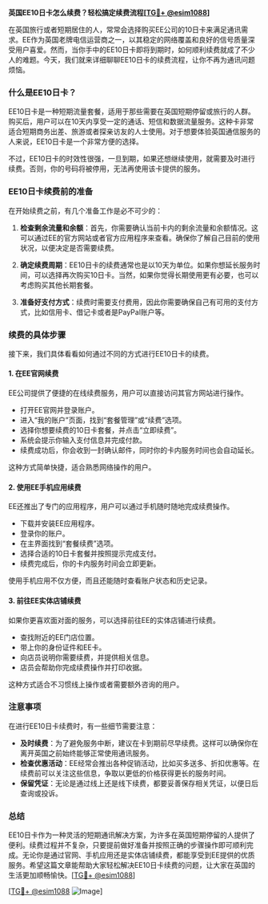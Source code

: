 **英国EE10日卡怎么续费？轻松搞定续费流程[[TG💪+ @esim1088](https://t.me/s/esim1088)]**

在英国旅行或者短期居住的人，常常会选择购买EE公司的10日卡来满足通讯需求。EE作为英国老牌电信运营商之一，以其稳定的网络覆盖和良好的信号质量深受用户喜爱。然而，当你手中的EE10日卡即将到期时，如何顺利续费就成了不少人的难题。今天，我们就来详细聊聊EE10日卡的续费流程，让你不再为通讯问题烦恼。

### 什么是EE10日卡？

EE10日卡是一种短期流量套餐，适用于那些需要在英国短期停留或旅行的人群。购买后，用户可以在10天内享受一定的通话、短信和数据流量服务。这种卡非常适合短期商务出差、旅游或者探亲访友的人士使用。对于想要体验英国通信服务的人来说，EE10日卡是一个非常方便的选择。

不过，EE10日卡的时效性很强，一旦到期，如果还想继续使用，就需要及时进行续费。否则，你的号码将被停用，无法再使用该卡提供的服务。

### EE10日卡续费前的准备

在开始续费之前，有几个准备工作是必不可少的：

1. **检查剩余流量和余额**：首先，你需要确认当前卡内的剩余流量和余额情况。这可以通过EE的官方网站或者官方应用程序来查看。确保你了解自己目前的使用状况，以便决定是否需要续费。

2. **确定续费周期**：EE10日卡的续费通常也是以10天为单位。如果你想延长服务时间，可以选择再次购买10日卡。当然，如果你觉得长期使用更有必要，也可以考虑购买其他长期套餐。

3. **准备好支付方式**：续费时需要支付费用，因此你需要确保自己有可用的支付方式，比如信用卡、借记卡或者是PayPal账户等。

### 续费的具体步骤

接下来，我们具体看看如何通过不同的方式进行EE10日卡的续费。

#### 1. 在EE官网续费

EE公司提供了便捷的在线续费服务，用户可以直接访问其官方网站进行操作。

- 打开EE官网并登录账户。
- 进入“我的账户”页面，找到“套餐管理”或“续费”选项。
- 选择你想要续费的10日卡套餐，并点击“立即续费”。
- 系统会提示你输入支付信息并完成付款。
- 续费成功后，你会收到一封确认邮件，同时你的卡内服务时间也会自动延长。

这种方式简单快捷，适合熟悉网络操作的用户。

#### 2. 使用EE手机应用续费

EE还推出了专门的应用程序，用户可以通过手机随时随地完成续费操作。

- 下载并安装EE应用程序。
- 登录你的账户。
- 在主界面找到“套餐续费”选项。
- 选择合适的10日卡套餐并按照提示完成支付。
- 续费完成后，你的卡内服务时间会立即更新。

使用手机应用不仅方便，而且还能随时查看账户状态和历史记录。

#### 3. 前往EE实体店铺续费

如果你更喜欢面对面的服务，可以选择前往EE的实体店铺进行续费。

- 查找附近的EE门店位置。
- 带上你的身份证件和EE卡。
- 向店员说明你需要续费，并提供相关信息。
- 店员会帮助你完成续费操作并打印收据。

这种方式适合不习惯线上操作或者需要额外咨询的用户。

### 注意事项

在进行EE10日卡续费时，有一些细节需要注意：

- **及时续费**：为了避免服务中断，建议在卡到期前尽早续费。这样可以确保你在离开英国之前始终能够正常使用通讯服务。
- **检查优惠活动**：EE经常会推出各种促销活动，比如买多送多、折扣优惠等。在续费前可以关注这些信息，争取以更低的价格获得更长的服务时间。
- **保留凭证**：无论是通过线上还是线下续费，都要妥善保存相关凭证，以便日后查询或投诉。

### 总结

EE10日卡作为一种灵活的短期通讯解决方案，为许多在英国短期停留的人提供了便利。续费过程并不复杂，只要提前做好准备并按照正确的步骤操作即可顺利完成。无论你是通过官网、手机应用还是实体店铺续费，都能享受到EE提供的优质服务。希望这篇文章能帮助大家轻松解决EE10日卡续费的问题，让大家在英国的生活更加顺畅愉快。[[TG💪+ @esim1088](https://t.me/s/esim1088)] 

[[TG💪+ @esim1088](https://t.me/s/esim1088) ![Image](https://i.postimg.cc/4NQfJmqS/Snipaste-2025-05-13-00-14-12.png)]